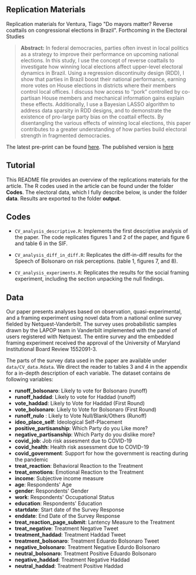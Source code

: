 ## Replication Materials

Replication materials for Ventura, Tiago "Do mayors matter? Reverse coattails on congressional elections in Brazil". Forthcoming in the Electoral Studies 

> __Abstract:__
> In federal democracies, parties often invest in local politics as a strategy to improve their performance on upcoming national elections. In this study, I use the concept of reverse coattails to investigate how winning local elections affect upper-level electoral dynamics in Brazil. Using a regression discontinuity design (RDD), I show that parties in Brazil boost their national performance, earning more votes on House elections in districts where their members control local offices. I discuss how access to ‘‘pork” controlled by co-partisan House members and mechanical information gains explain these effects. Additionally, I use a Bayesian LASSO algorithm to address data sparsity in RDD designs, and to demonstrate the existence of pro-large party bias on the coattail effects. By disentangling the various effects of winning local elections, this paper contributes to a greater understanding of how parties build electoral strength in fragmented democracies.

The latest pre-print can be found [here](do_mayors_matter.pdf). The published version is [here]()

## Tutorial 

This README file provides an overview of the replications materials for the article. The R codes used in the article can be found under the folder **Codes**. The electoral data, which I fully describe below, is under the folder **data**. Results are exported to the folder **output**. 

## Codes

- `CV_analysis_descriptive.R`: Implements the first descriptive analysis of the paper. The code replicates figures 1 and 2 of the paper, and figure 6 and table 6 in the SIF. 

- `CV_analysis_diff_in_diff.R`: Replicates the diff-in-diff results for the Speech of Bolsonaro on risk perceptions. (table 1, figures 7, and 8).

- `CV_analysis_experiments.R`: Replicates the results for the social framing experiment, including the section unpacking the null findings. 

## Data

Our paper presents analyses based on observation, quasi-experimental, and a framing experiment using novel data from a national online survey fielded by Netquest-Vanderbilt. The survey uses probabilistic samples drawn by the LAPOP team in Vanderbilt implemented with the panel of users registered with Netquest.  The entire survey and the embedded framing experiment received the approval of the University of Maryland Institutional Board Review 1552091-3. 

The parts of the survey data used in the paper are available under `data/CV_data.Rdata`. We direct the reader to tables 3 and 4 in the appendix for a in-depth description of each variable.  The dataset contains de following variables:

- **runoff_bolsonaro**: Likely to vote for Bolsonaro (runoff)          
- **runoff_haddad**: Likely to vote for Haddad (runoff)
- **vote_haddad**: Likely to Vote for Haddad (First Round)               
- **vote_bolsonaro**: Likely to Vote for Bolsonaro (First Round)        
- **runoff_nulo** : Likely to Vote Null/Blank/Others (Runoff)              
- **ideo_place_self**: Ideological Self-Placement    
- **positive_partisanship**: Which Party do you Like more?     
- **negative_partisanship**:  Which Party do you dislike more? 
- **covid_job**: Job risk assesment due to COVID-19                 
- **covid_health**: Health risk assessment due to COVID-19         
- **covid_government**: Support for how the government is reacting during the pandemic          
- **treat_reaction**: Behavioral Reaction to the Treatment      
- **treat_emotions**: Emotional Reaction to the Treatment            
- **income**: Subjective income measure 
- **age**: Respondents' Age                       
- **gender**: Respondents' Gender   
- **work**: Respondents' Occupational Status
- **education**: Respondents' Education  
- **startdate**: Start date of the Survey Response                 
- **enddate**: End Date of the Survey Response
- **treat_reaction_page_submit**: Lantency Measure to the Treatment
- **treat_negative**: Treatment Negative Tweet  
- **treatment_haddad**: Treatment Haddad Tweet 
- **treatment_bolsonaro**: Treatment Eduardo Bolsonaro Tweet     
- **negative_bolsonaro**: Treatment Negative Edurdo Bolsonaro     
- **neutral_bolsonaro**: Treatment Positive Eduardo Bolsonaro    
- **negative_haddad**: Treatment Negative Haddad           
- **neutral_haddad**: Treatment Positive Haddad




